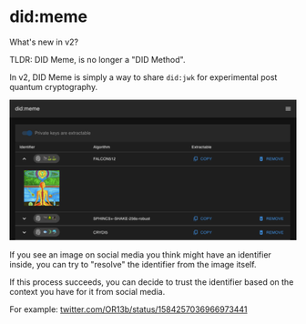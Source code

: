 # did:meme

What's new in v2?

TLDR: DID Meme, is no longer a "DID Method".

In v2, DID Meme is simply a way to share `did:jwk` for experimental post quantum cryptography.

<img src="./example-0.png" alt="example keys" />

If you see an image on social media you think might have an identifier inside, you can try to "resolve" the identifier from the image itself.

If this process succeeds, you can decide to trust the identifier based on the context you have for it from social media.

For example: [twitter.com/OR13b/status/1584257036966973441](https://twitter.com/OR13b/status/1584257036966973441)
